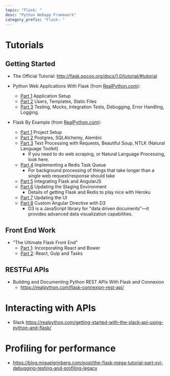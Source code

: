 ```yaml
---
topic: "Flask: "
desc: "Python Webapp Framework"
category_prefix: "Flask: "
---
```



# Tutorials

## Getting Started

* The Official Tutorial: <http://flask.pocoo.org/docs/1.0/tutorial/#tutorial>

* Python Web Applications With Flask (from [RealPython.com](https://realpython.com)):
   * [Part 1](https://realpython.com/python-web-applications-with-flask-part-i/) Application Setup
   * [Part 2](https://realpython.com/python-web-applications-with-flask-part-ii/) Users, Templates, Static Files
   * [Part 3](https://realpython.com/python-web-applications-with-flask-part-iii/)  Testing, Mocks, Integration Tests, Debugging, Error Handling, Logging.


* Flask By Example (from [RealPython.com](https://realpython.com)):
   * [Part 1](https://realpython.com/flask-by-example-part-1-project-setup/) Project Setup
   * [Part 2](https://realpython.com/flask-by-example-part-2-postgres-sqlalchemy-and-alembic/) Postgres, SQLAlchemy, Alembic
   * [Part 3](https://realpython.com/flask-by-example-part-3-text-processing-with-requests-beautifulsoup-nltk/) Text Processing with Requests, Beautiful Soup, NTLK (Natural Language Toolkit)
      * If you need to do web scraping, or Natural Language Processing, look here.
   * [Part 4](https://realpython.com/flask-by-example-implementing-a-redis-task-queue/) Implementing a Redis Task Queue 
      * For background processing of things that take longer than a single web request/response should take
   * [Part 5](https://realpython.com/flask-by-example-integrating-flask-and-angularjs/) Integrating Flask and AngularJS
   * [Part 6](https://realpython.com/updating-the-staging-environment/) Updating the Staging Environment
      * Details of getting Flask and Redis to play nice with Heroku
   * [Part 7](https://realpython.com/flask-by-example-updating-the-ui/) Updating the UI
   * [Part 8](https://realpython.com/flask-by-example-custom-angular-directive-with-d3/) Custom Angular Directive with D3 
      * D3 is a JavaScript library for "data driven documents"&mdash;it provides advanced data visualization capabilities.

## Front End Work

* "The Ultimate Flask Front End" 
   * [Part 1](https://realpython.com/the-ultimate-flask-front-end): Incorporating React and Bower
   * [Part 2](https://realpython.com/the-ultimate-flask-front-end-part-2/): React, Gulp and Tasks 
   
## RESTFul APIs

* Building and Documenting Python REST APIs With Flask and Connexion 
   * <https://realpython.com/flask-connexion-rest-api/>
   
# Interacting with APIs

* Slack <https://realpython.com/getting-started-with-the-slack-api-using-python-and-flask/>

# Profiling for performance

* <https://blog.miguelgrinberg.com/post/the-flask-mega-tutorial-part-xvi-debugging-testing-and-profiling-legacy>
